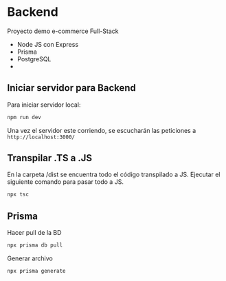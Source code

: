 # Backend

Proyecto demo e-commerce Full-Stack
- Node JS con Express
- Prisma
- PostgreSQL
- 

## Iniciar servidor para Backend

Para iniciar servidor local:

```bash
npm run dev
```

Una vez el servidor este corriendo, se escucharán las peticiones a `http://localhost:3000/`


## Transpilar .TS a .JS

En la carpeta /dist se encuentra todo el código transpilado a JS.
Ejecutar el siguiente comando para pasar todo a JS. 
```bash
npx tsc
```

## Prisma

Hacer pull de la BD
```bash
npx prisma db pull       
```

Generar archivo
```bash
npx prisma generate      
```
